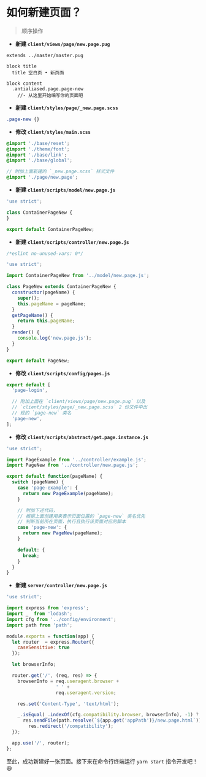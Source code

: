 # 如何新建页面？

> 顺序操作

- **新建 `client/views/page/new.page.pug`**

```pug
extends ../master/master.pug

block title
  title 空白页 • 新页面

block content
  .antialiased.page.page-new
    //- 从这里开始编写你的页面吧
```

- **新建 `client/styles/page/_new.page.scss`**

```scss
.page-new {}
```

- **修改 `client/styles/main.scss`**

```scss
@import './base/reset';
@import './theme/font';
@import './base/link';
@import './base/global';

// 附加上面新建的 `_new.page.scss` 样式文件
@import './page/new.page';
```

- **新建 `client/scripts/model/new.page.js`**

```javascript
'use strict';

class ContainerPageNew {
}

export default ContainerPageNew;
```

- **新建 `client/scripts/controller/new.page.js`**

```javascript
/*eslint no-unused-vars: 0*/

'use strict';

import ContainerPageNew from '../model/new.page.js';

class PageNew extends ContainerPageNew {
  constructor(pageName) {
    super();
    this.pageName = pageName;
  }
  getPageName() {
    return this.pageName;
  }
  render() {
    console.log('new.page.js');
  }
}

export default PageNew;
```

- **修改 `client/scripts/config/pages.js`**

```javascript
export default [
  'page-login',

  // 附加上面在 `client/views/page/new.page.pug` 以及
  // `client/styles/page/_new.page.scss` 2 份文件中出
  // 现的 `page-new` 类名
  'page-new',
];
```

- **修改 `client/scripts/abstract/get.page.instance.js`**

```javascript
'use strict';

import PageExample from '../controller/example.js';
import PageNew from '../controller/new.page.js';

export default function(pageName) {
  switch (pageName) {
    case 'page-example': {
      return new PageExample(pageName);
    }

    // 附加下述代码，
    // 根据上面创建用来表示页面位置的 `page-new` 类名优先
    // 判断当前所在页面，执行且执行该页面对应的脚本
    case 'page-new': {
      return new PageNew(pageName);
    }

    default: {
      break;
    }
  }
}
```

- **新建 `server/controller/new.page.js`**

```javascript
'use strict';

import express from 'express';
import _  from 'lodash';
import cfg from '../config/environment';
import path from 'path';

module.exports = function(app) {
  let router  = express.Router({
    caseSensitive: true
  });

  let browserInfo;

  router.get('/', (req, res) => {
    browserInfo = req.useragent.browser +
                  ' ' +
                  req.useragent.version;

    res.set('Content-Type', 'text/html');

    _.isEqual(_.indexOf(cfg.compatibility.browser, browserInfo), -1) ?
      res.sendFile(path.resolve(`${app.get('appPath')}/new.page.html`)) :
        res.redirect('/compatibility');
  });

  app.use('/', router);
};
```

至此，成功新建好一张页面。接下来在命令行终端运行 `yarn start` 指令开发吧！:smiley:
